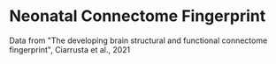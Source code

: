 # Neonatal Connectome Fingerprint
Data from "The developing brain structural and functional connectome fingerprint", Ciarrusta et al., 2021

